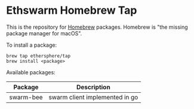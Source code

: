 Ethswarm Homebrew Tap
===
This is the repository for [Homebrew](http://brew.sh/) packages. Homebrew is "the missing package manager for macOS".

To install a package:

```
brew tap ethersphere/tap
brew install <package>
```

Available packages:

Package|Description
---|---
swarm-bee|swarm client implemented in go
